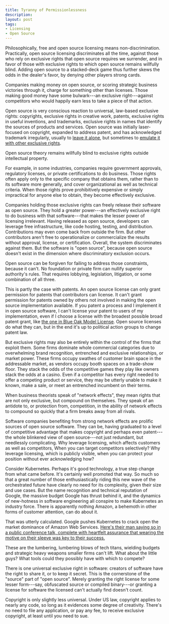 ```yaml
---
title: Tyranny of Permissionlessness
description:
layout: post
tags:
- Licensing
- Open Source
---
```


Philosophically, free and open source licensing means non-discrimination.  Practically, open source licensing discriminates all the time, against those who rely on exclusive rights that open source requires we surrender, and in favor of those with exclusive rights to which open source remains willfully blind.  Adding open source to a stacked-deck game thus further skews the odds in the dealer's favor, by denying other players strong cards. 

Companies making money on open source, or scoring strategic business victories through it, charge for something other than licenses.  Those making good money have some bulwark---an exclusive right---against competitors who would happily earn less to take a piece of that action.

Open source is very conscious reaction to universal, law-based exclusive rights: copyrights, exclusive rights in creative work, patents, exclusive rights in useful inventions, and trademarks, exclusive rights in names that identify the sources of products and services.  Open source was initially laser-focused on copyright, expanded to address patent, and has acknowledged trademark irregularly, usually to [leave it alone](https://zoo.kemitchell.com/Apache-2.0#trademarks), but sometimes to [emulate it with other exclusive rights](https://spdx.org/licenses/Zlib.html).

Open source theory remains willfully blind to exclusive rights outside intellectual property.

For example, in some industries, companies require government approvals, regulatory licenses, or private certifications to do business.  Those rights often apply only to the specific company that obtains them, rather than to its software more generally, and cover organizational as well as technical criteria.  When those rights prove prohibitively expensive or simply impractical for anyone else to obtain, they become effectively exclusive.

Companies holding those exclusive rights can freely release their software as open source.  They hold a greater power---an effectively exclusive right to do business with that software---that makes the lesser power of licensing irrelevant.  Having released as open source, developers can leverage free infrastructure, like code hosting, testing, and distribution.  Contributions may even come back from outside the firm.  But other contributors aren't free to operationalize or commercialize the results without approval, license, or certification.  Overall, the system discriminates against them.  But the software is "open source", because open source doesn't exist in the dimension where discriminatory exclusion occurs.

Open source can be forgiven for failing to address those constraints, because it can't.  No foundation or private firm can nullify superior authority's rules.  That requires lobbying, legislation, litigation, or some combination of all three.

This is partly the case with patents.  An open source license can only grant permission for patents that contributors can license.  It can't grant permission for patents owned by others not involved in making the open source implementation available.  If you patent a process and I implement it in open source software, I can't license your patent to users of my implementation, even if I choose a license with the broadest possible broad patent grant, like [the one in Blue Oak Model License](https://blueoakcouncil.org/license/1.0.0#patent).  Open source licenses do what they can, but in the end it's up to political action groups to change patent law.

But exclusive rights may also be entirely within the control of the firms that exploit them.  Some firms dominate whole commercial categories due to overwhelming brand recognition, entrenched and exclusive relationships, or market power.  These firms occupy swathes of customer brain space in the addressable market, as vendors occupy booth spaces on a trade-show floor.  They stack the odds of the competitive games they play like owners stack the odds at a casino.  Even if a competitor has every right needed to offer a competing product or service, they may be utterly unable to make it known, make a sale, or meet an entrenched incumbent on their terms.

When business theorists speak of "network effects", they mean rights that are not only exclusive, but compound on themselves.  They speak of an antidote to, or protection from, competition, in the ability of network effects to compound so quickly that a firm breaks away from all rivals.

Software companies benefiting from strong network effects are prolific sources of open source software.  They can be, having graduated to a level of competitive advantage that makes copyright and perhaps even patent---the whole blinkered view of open source---not just redundant, but needlessly complicating.  Why leverage licensing, which affects customers as well as competitors, When you can target competitors selectively?  Why leverage licensing, which is publicly visible, when you can protect your position without ever acknowledging how?

Consider Kubernetes.  Perhaps it's good technology, a true step change from what came before.  It's certainly well promoted that way.  So much so that a great number of those enthusiastically riding this new wave of the orchestrated future have clearly no need for its complexity, given their size and use cases.  But the name recognition and technical reputation of Google, the massive budget Google has thrust behind it, and the dynamics of new-hotness in software engineering all conspire to make Kubernetes an industry force.  There is apparently nothing Amazon, a behemoth in other forms of customer attention, can do about it.

That was utterly calculated.  Google pushes Kubernetes to crack open the market dominance of Amazon Web Services.  [Here's their man saying so in a public conference talk, complete with heartfelt assurance that wearing the motive on their sleeve was key to their success.](https://youtu.be/L7WKHLpm4wc?t=156)

These are the lumbering, lumbering blows of tech titans, wielding budgets and strategic heavy weapons smaller firms can't lift.  What about the little guys?  What tools could they possibly have with which to compete?

There is one universal exclusive right in software: creators of software have the right to share it, or to keep it secret.  This is the cornerstone of the "source" part of "open source".  Merely granting the right license for some lesser form---say, obfuscated source or compiled binary---or granting a license for software the licensed can't actually find doesn't count.

Copyright is only slightly less universal.  Under US law, copyright applies to nearly any code, so long as it evidences some degree of creativity.  There's no need to file any application, or pay any fee, to receive exclusive copyright, at least until you need to sue.

